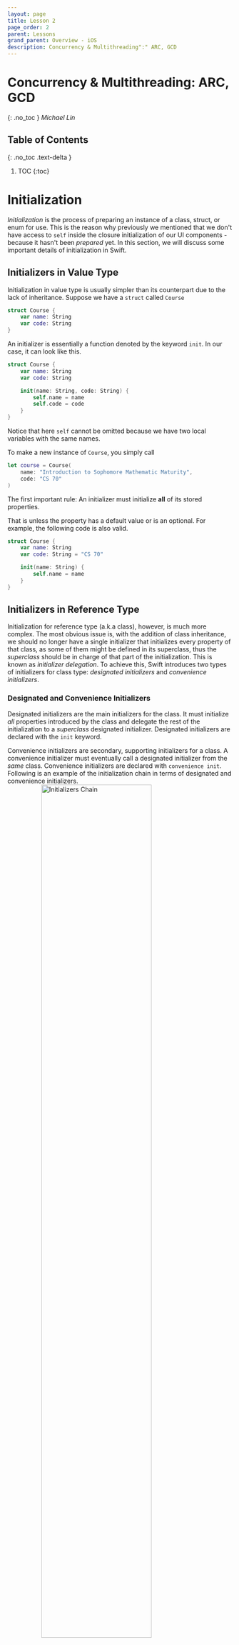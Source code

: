 ```yaml
---
layout: page
title: Lesson 2
page_order: 2
parent: Lessons
grand_parent: Overview - iOS
description: Concurrency & Multithreading":" ARC, GCD 
---
```

# Concurrency & Multithreading: ARC, GCD
{: .no_toc }
*Michael Lin*

## Table of Contents
{: .no_toc .text-delta }

1. TOC
{:toc}

# Initialization

*Initialization* is the process of preparing an instance of a class, struct, or enum for use. This is the reason why previously we mentioned that we don't have access to `self` inside the closure initialization of our UI components - because it hasn't been *prepared* yet. In this section, we will discuss some important details of initialization in Swift.

## Initializers in Value Type

Initialization in value type is usually simpler than its counterpart due to the lack of inheritance. Suppose we have a `struct` called `Course`
```swift
struct Course {
    var name: String
    var code: String
}
```
An initializer is essentially a function denoted by the keyword `init`. In our case, it can look like this.
```swift
struct Course {
    var name: String
    var code: String

    init(name: String, code: String) {
        self.name = name
        self.code = code
    }
}
```
Notice that here `self` cannot be omitted because we have two local variables with the same names.

To make a new instance of `Course`, you simply call

```swift
let course = Course(
    name: "Introduction to Sophomore Mathematic Maturity",
    code: "CS 70"
)
```

The first important rule: An initializer must initialize **all** of its stored properties.

That is unless the property has a default value or is an optional. For example, the following code is also valid.
```swift
struct Course {
    var name: String
    var code: String = "CS 70"

    init(name: String) {
        self.name = name
    }
}
```

## Initializers in Reference Type

Initialization for reference type (a.k.a class), however, is much more complex. The most obvious issue is, with the addition of class inheritance, we should no longer have a single initializer that initializes every property of that class, as some of them might be defined in its superclass, thus the *superclass* should be in charge of that part of the initialization. This is known as *initializer delegation*. To achieve this, Swift introduces two types of initializers for class type: *designated initializers* and *convenience initializers*.

### Designated and Convenience Initializers

Designated initializers are the main initializers for the class. It must initialize *all* properties introduced by the class and delegate the rest of the initialization to a *superclass* designated initializer. Designated initializers are declared with the `init` keyword.

Convenience initializers are secondary, supporting initializers for a class. A convenience initializer must eventually call a designated initializer from the *same* class. Convenience initializers are declared with `convenience init`. Following is an example of the initialization chain in terms of designated and convenience initializers.
<img src="https://docs.swift.org/swift-book/_images/initializerDelegation02_2x.png"
    alt="Initializers Chain"
    style="width: 70%; display: block; margin: auto;" />

In this more concrete example, we created a class `Person`, and another class `Student` which inherit from the `Person` class.
```swift
class Person {
    var id: String
    var name: String

    init(id: String, name: String) {
        self.id = id
        self.name = name
    }
}

class Student: Person {
    var year: Int

    init(withID id: String, name: String, year: Int) {
        self.year = year
        super.init(id: id, name: name)
    }
}
```
Note that in the `Student` initializer we initialize the property `self.year` before calling its superclass initializer.

However, there're valid use cases where we might have a *String* for `year` and it would be nice if our initializers can accept that as well. Without further complicating our designated initializer chain, we can use a convenience initializer to achieve this instead.

```swift
class Student: Person {
    var year: Int

    init(withID id: String, name: String, year: Int) {
        self.year = year
        super.init(id: id, name: name)
    }

    convenience init(withID id: String, name: String, year: String) {
        var yearNum = -1
        switch year {
        case "Freshman": yearNum = 1
        case "Sophomore": yearNum = 2
        case "Junior": yearNum = 3
        case "Senior": yearNum = 4
        default: yearNum = -1
        }
        
        self.init(withID: id, name: name, year: yearNum)
    }
}
```

and you might recall that we can further simplify this with enumerations.

```swift
class Student: Person {

    enum Year: String, CaseIterable {
        case freshman
        case sophomore
        case junior
        case senior
    }
    
    var year: Int

    init(withID id: String, name: String, year: Int) {
        self.year = year
        super.init(id: id, name: name)
    }
    
    convenience init?(withID id: String, name: String, year: String) {
        guard let year = Year(rawValue: year.lowercased()) else { return nil }
        guard let yearNum = Year.allCases.lastIndex(of: year) else { return nil }
        
        self.init(withID: id, name: name, year: yearNum)
    }
}
```

The `?` in `convenience init?` indicates that it is a *failable initializer*, which handles the case where the String passed in cannot be synthesized into a `Student.Year` instance.

### Two-Phase Initialization

Class initialization is carried out in a *two-phase process*. In the first phase, Swift works its way up the initializers chain and initializes every stored property. After that's done, in the second phase, the runtime returns back from the top of the chain, and each initializer is given the opportunity to customize its stored properties even further before the instance is returned.

```swift
init(withID id: String, name: String, year: Int) {
    /* First Phase */
    self.year = year
    super.init(id: id, name: name)
    
    /* Second Phase*/
}

convenience init?(withID id: String, name: String, year: String) {
    /* First Phase */
    guard let year = Year(rawValue: year.lowercased()) else { return nil }
    guard let yearNum = Year.allCases.lastIndex(of: year) else { return nil }
    
    self.init(withID: id, name: name, year: yearNum)
    /* Second Phase*/
}
```

The biggest difference between the two phases is the availability of `self`. In the first phase, the use of `self` is very limited, and can only be used inside the designated initializers to assign value to a stored property introduced in the class. For example, the following use of `self` is not allowed even if it might seem harmless.

```swift
convenience init?(withID id: String, name: String, year: String) {
    /* ... */
    self.year = yearNum
    self.init(withID: id, name: name, year: yearNum)
}
```

In the second phase, these restrictions are removed and you can alter property values and even call instance methods using `self`.

The reason behind this is to prevent property values from being used before they are initialized, while still giving flexibility to the initialization process.


# Automatic Reference Counting
You can think of *Automatic Reference Counting* (ARC) as the garbage collector in Swift. It is a framework used to track and manage the memory of your App. 

As you may already know by now, classes in Swift are passed by reference. That means when you initialize a class instance, the runtime allocates a chunk of memory in a special location known as *heap*, and returns to you a reference pointing to that chunk of memory. You can duplicate or move or pass that pointer around any way you like, but the physical instance of the class is always going to be in the same location in memory. This helps keep passing class instances lightweight as it only involves copying the pointers. 

However, when there's no reference pointing to that instance, the instance becomes unusable and needs to be released from memory, because otherwise they would just slowly build up until our memory is full. You will learn more about this in CS 61C.

Therefore, ARC was introduced to be aware of the number of references pointing to each class instance and release it when the reference count reaches zero.

## Reference Cycle

However, this does create a problem. Consider the following classes
```swift
class Foo {
    var bar: Bar?
    init() { self.bar = Bar(foo: self) }
}

class Bar {
    var foo: Foo
    init(foo: Foo) { self.foo = foo }
}

var foo: Foo? = Foo()
foo = nil
```
The variable `bar` is declared as optional because it has to be initialized in phase two rather than phase one.

You will notice that once initialized, `foo` holds a reference to a `Bar` instance, which also has a reference to `foo`. Then when we discard the reference to `foo` by saying `foo = nil`, the Foo and Bar instances will still have one reference pointing to each other. As a result, they will never be collected by the ARC despite that there's technically no way for us to use the two instances anymore. This is known as a *reference cycle* and is a terrible, terrible programming practice.
<img src="https://miro.medium.com/max/1200/1*vcxS3Q1sR1ylrb1a7308dw.png"
    alt="Reference Cycle"
    style="width: 90%; display: block; margin: auto;" />


## Strong and Weak References

So how do we solve this? Fortunately, it is relatively straightforward, we just have to be careful. It turns out that ARC keeps track of two kinds of references: *strong references* and *weak references*. When it counts, it **only** counts the strong references to determine whether to deinitialize an instance. Our regular variables use strong references by default, and we need to explicitly declare them using the `weak` keyword if we are going to use weak references.

```swift
class Foo {
    var bar: Bar?
    init() { self.bar = Bar(foo: self) }
}

class Bar {
    weak var foo: Foo?
    init(foo: Foo) { self.foo = foo }
}

var foo: Foo? = Foo()
foo = nil
```

When we run `foo = nil`, the instance `foo` will have zero strong reference, so it will be deinitialized first. After that, without the `bar` variable in `foo` pointing to `bar`, the `bar` instance will also have zero strong reference, causing it to be collected as well.

However, there is one little side effect: because the variable using weak reference can not guarantee to be pointing to a valid instance, it has to be declared as an optional.

# Grand Central Dispatch

Everything we've learned so far is executed linearly in a place known as the *main thread*. The name *thread* comes from the fact that instructions are lined up to be executed one by one, and the previous line has to finish in order for the program to move on to the next line. This is oftentimes preferable as our next line may be dependent on the results of the previous lines. The *main thread* is used for all UI updates such as the scrolling effect of the collection view in *Pokédex*.

However, if an instruction takes too long to execute, the entire thread would just freeze. This is known as *blocking*. Blocking can be a big issue when you are executing an expensive operation or during a network request. Since these operations may take a long time to finish, if we do it on the *main thread*, our UI would be completely unresponsive during that time.

```swift
guard let url = URL(string: "image_source_url") else { return }
guard let data = try? Data(contentsOf: url) else { return }
cell.imageView.image = UIImage(data: data)
```

Above is a naive way of loading a remote image into the cell. If you try this with your collection view cells in Pokédex, you should see your app getting "choppy" when scrolling - they are the effect of fetching data on the main queue.

The solution (at least a part of it) is the *Grand Central Dispatch* (GCD), a framework that facilitates multithreading in Swift and Objective-C. 

<img src="https://cdn.arstechnica.net/wp-content/uploads/2009/09/grandcentral1.png"
    alt="Reference Cycle"
    style="width: 300px; display: block; margin: auto;" />

In other languages you might've learned such as Python or Java, programmers typically have to spawn in and manage these threads themselves. But spawning new threads on the run is expensive, and managing them can be quite tricky and tedious (see [this](https://developer.apple.com/library/archive/documentation/Cocoa/Conceptual/Multithreading/CreatingThreads/CreatingThreads.html) prehistoric doc). Therefore, the engineers at Apple developed a solution using a centralized dispatch system, and here is a simplified version of how it works:

Instead of spawning the threads ourselves, they are created and managed by the framework. In return, GCD gives us access to two types of globally available dispatch queues: the main queue and the global queues. So whenever we need to run a task, we send it to one of the queues, and it will then dispatch it to the appropriate threads. You can create your own dispatch queue if you want, but we will not get into that in this lesson.

## Main Dispatch Queue

The main dispatch queue is a globally available serial queue that executes tasks on the application’s main thread. It is a *serial queue*, meaning that all tasks will be executed in the order in which they were added to the queue. This is where all of our code is executed by default. All UI-related code must happen on this thread, so as we said, you want to be careful not to block your main queue with time-expensive tasks. You can access the main queue using `DispatchQueue.main`.

## Global Dispatch Queues

Unlike the main queue which is backed by only one queue and one thread, there're four predefined global queues available to use, and each of them manages a set of threads. Global queues are *concurrent queues*, meaning that even though tasks are still started in the order in which they were added to the queue, the queue can execute multiple tasks at once.

The four predefined global queues are identified by their *Quality of Service* (QoS), and can be accessed by calling `DispatchQueue.global(qos:)`. GCD uses QoS to adjust tasks priority and maintains a balance between performance and energy efficiency. The four QoS identifiers are:

- `.userInteractive`: Tasks related to interacting with the user, such as operating on the main thread or refreshing the UI. If the operation doesn't happen quickly, the user interface may appear frozen. This QoS class has the highest priority among the four.
- `.userInitiated`: Tasks that the user initiated and requires immediate results, such as opening a saved document. Tasks in `.userInteractive` and `.userInitiated` should always be almost instantaneous.
- `.utility`: Tasks that may take some time to complete (a few seconds to a few minutes). An example would be downloading data from a remote source.
- `.background`: Tasks that operate in the background and aren't visible to the user, such as indexing, synchronizing, and backups. 

## Async vs. Sync

When sending tasks to a dispatch queue, you can choose whether the tasks are executed *synchronously* or *asynchronously* with respect to the **caller**. 

This video will walk you through the difference between sync and async using an example of loading a `UIImage`

<div style="width: 90%; margin: auto;">
<iframe width="90%" height="315" src="https://www.youtube.com/embed/5V90-TzPdqU" frameborder="0" allow="accelerometer; autoplay; clipboard-write; encrypted-media; gyroscope; picture-in-picture" allowfullscreen></iframe>
</div>
